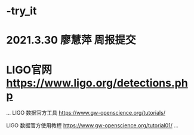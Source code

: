 # -try_it
# 2021.3.30  廖慧萍 周报提交
#  LIGO官网  https://www.ligo.org/detections.php

...
 LIGO 数据官方工具 https://www.gw-openscience.org/tutorials/
 
 
 LIGO 数据官方使用教程 https://www.gw-openscience.org/tutorial01/
...
